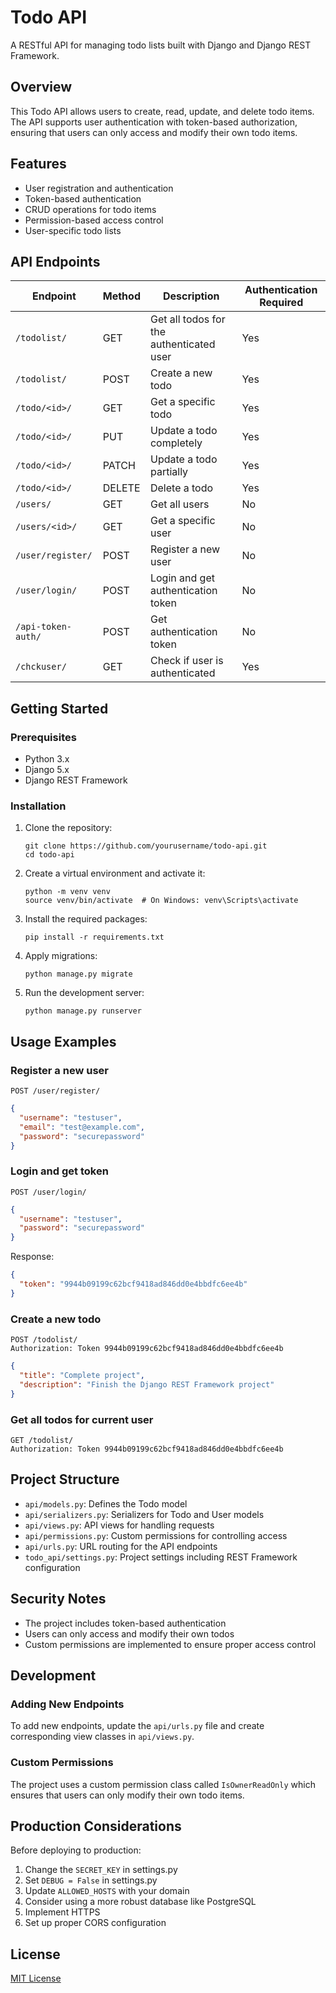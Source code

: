 # Todo API

A RESTful API for managing todo lists built with Django and Django REST Framework.

## Overview

This Todo API allows users to create, read, update, and delete todo items. The API supports user authentication with token-based authorization, ensuring that users can only access and modify their own todo items.

## Features

- User registration and authentication
- Token-based authentication
- CRUD operations for todo items
- Permission-based access control
- User-specific todo lists

## API Endpoints

| Endpoint | Method | Description | Authentication Required |
|----------|--------|-------------|-------------------------|
| `/todolist/` | GET | Get all todos for the authenticated user | Yes |
| `/todolist/` | POST | Create a new todo | Yes |
| `/todo/<id>/` | GET | Get a specific todo | Yes |
| `/todo/<id>/` | PUT | Update a todo completely | Yes |
| `/todo/<id>/` | PATCH | Update a todo partially | Yes |
| `/todo/<id>/` | DELETE | Delete a todo | Yes |
| `/users/` | GET | Get all users | No |
| `/users/<id>/` | GET | Get a specific user | No |
| `/user/register/` | POST | Register a new user | No |
| `/user/login/` | POST | Login and get authentication token | No |
| `/api-token-auth/` | POST | Get authentication token | No |
| `/chckuser/` | GET | Check if user is authenticated | Yes |

## Getting Started

### Prerequisites

- Python 3.x
- Django 5.x
- Django REST Framework

### Installation

1. Clone the repository:
   ```
   git clone https://github.com/yourusername/todo-api.git
   cd todo-api
   ```

2. Create a virtual environment and activate it:
   ```
   python -m venv venv
   source venv/bin/activate  # On Windows: venv\Scripts\activate
   ```

3. Install the required packages:
   ```
   pip install -r requirements.txt
   ```

4. Apply migrations:
   ```
   python manage.py migrate
   ```

5. Run the development server:
   ```
   python manage.py runserver
   ```

## Usage Examples

### Register a new user

```
POST /user/register/
```
```json
{
  "username": "testuser",
  "email": "test@example.com",
  "password": "securepassword"
}
```

### Login and get token

```
POST /user/login/
```
```json
{
  "username": "testuser",
  "password": "securepassword"
}
```

Response:
```json
{
  "token": "9944b09199c62bcf9418ad846dd0e4bbdfc6ee4b"
}
```

### Create a new todo

```
POST /todolist/
Authorization: Token 9944b09199c62bcf9418ad846dd0e4bbdfc6ee4b
```
```json
{
  "title": "Complete project",
  "description": "Finish the Django REST Framework project"
}
```

### Get all todos for current user

```
GET /todolist/
Authorization: Token 9944b09199c62bcf9418ad846dd0e4bbdfc6ee4b
```

## Project Structure

- `api/models.py`: Defines the Todo model
- `api/serializers.py`: Serializers for Todo and User models
- `api/views.py`: API views for handling requests
- `api/permissions.py`: Custom permissions for controlling access
- `api/urls.py`: URL routing for the API endpoints
- `todo_api/settings.py`: Project settings including REST Framework configuration

## Security Notes

- The project includes token-based authentication
- Users can only access and modify their own todos
- Custom permissions are implemented to ensure proper access control

## Development

### Adding New Endpoints

To add new endpoints, update the `api/urls.py` file and create corresponding view classes in `api/views.py`.

### Custom Permissions

The project uses a custom permission class called `IsOwnerReadOnly` which ensures that users can only modify their own todo items.

## Production Considerations

Before deploying to production:

1. Change the `SECRET_KEY` in settings.py
2. Set `DEBUG = False` in settings.py
3. Update `ALLOWED_HOSTS` with your domain
4. Consider using a more robust database like PostgreSQL
5. Implement HTTPS
6. Set up proper CORS configuration

## License

[MIT License](LICENSE)